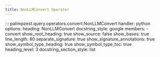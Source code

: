 ```yaml
---
title: NonLLMConvert Operator
---
```


::: palimpzest.query.operators.convert.NonLLMConvert
    handler: python
    options:
      heading: NonLLMConvert
      docstring_style: google
      members:
        - convert
      show_root_heading: true
      show_source: false
      show_bases: true
      line_length: 80
      separate_signature: true
      show_signature_annotations: true
      show_symbol_type_heading: true
      show_symbol_type_toc: true
      heading_level: 3
      docstring_section_style: list
